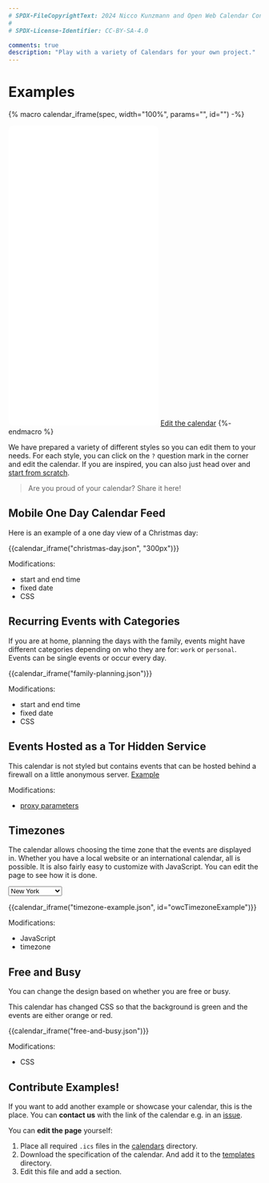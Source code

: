 ```yaml
---
# SPDX-FileCopyrightText: 2024 Nicco Kunzmann and Open Web Calendar Contributors <https://open-web-calendar.quelltext.eu/>
#
# SPDX-License-Identifier: CC-BY-SA-4.0

comments: true
description: "Play with a variety of Calendars for your own project."
---
```


# Examples

<!-- Page level macros, see https://mkdocs-macros-plugin.readthedocs.io/en/latest/pages/#page-level-macros -->

{% macro calendar_iframe(spec, width="100%", params="", id="") -%}
<iframe class="open-web-calendar" id="{{id}}"
    style="background:url('https://raw.githubusercontent.com/niccokunzmann/open-web-calendar/master/static/img/loaders/circular-loader.gif') center center no-repeat; border-radius: 10px;"
    src="{{link.web}}/calendar.html?specification_url={{link.templates}}/{{spec}}&{{params}}"
    sandbox="allow-scripts allow-same-origin allow-top-navigation"
    allowTransparency="true" scrolling="no"
    frameborder="0" height="600px" width="{{width}}"></iframe>
<a href="{{link.web}}/index.html?specification_url={{link.templates}}/{{spec}}" target="_blank">Edit the calendar</a>
{%- endmacro %}


We have prepared a variety of different styles so you can edit them to your needs.
For each style, you can click on the `?` question mark in the corner
and edit the calendar.
If you are inspired, you can also just head over and [start from scratch]({{link.web}}).

> Are you proud of your calendar? Share it here!

## Mobile One Day Calendar Feed

Here is an example of a one day view of a Christmas day:

{{calendar_iframe("christmas-day.json", "300px")}}

Modifications:

- start and end time
- fixed date
- CSS

## Recurring Events with Categories

If you are at home, planning the days with the family, events might have
different categories depending on who they are for: `work` or `personal`.
Events can be single events or occur every day.

{{calendar_iframe("family-planning.json")}}

Modifications:

- start and end time
- fixed date
- CSS

## Events Hosted as a Tor Hidden Service

This calendar is not styled but contains events that can be hosted behind
a firewall on a little anonymous server. [Example](https://tor.open-web-calendar.hosted.quelltext.eu/calendar.html?url=http%3A%2F%2F3nbwmxezp5hfdylggjjegrkv5ljuhguyuisgotrjksepeyc2hax2lxyd.onion%2Fone-day-event-repeat-every-day.ics
)

Modifications:

- [proxy parameters](host/self.md#ssrf-protection-with-a-proxy-server)

## Timezones

The calendar allows choosing the time zone that the events are displayed in.
Whether you have a local website or an international calendar, all is possible.
It is also fairly easy to customize with JavaScript.
You can edit the page to see how it is done.

<select id="timezoneOption">
  <option value="America/New_York">New York</option>
  <option value="Europe/London">London</option>
  <option value="Asia/Singapore">Singapore</option>
  <option value="">My Time Zone</option>
</select>

{{calendar_iframe("timezone-example.json", id="owcTimezoneExample")}}

<script>
const originalUrl = owcTimezoneExample.src;
function changeTimezone() {
  console.log("change timezone: " + timezoneOption.value);
  owcTimezoneExample.src = originalUrl + (timezoneOption.value ? "timezone=" + timezoneOption.value : "");
  console.log("url: " + owcTimezoneExample.src);
}
changeTimezone();
timezoneOption.onchange = changeTimezone;
</script>

Modifications:

- JavaScript
- timezone

## Free and Busy

You can change the design based on whether you are free or busy.

This calendar has changed CSS so that the background is green and the
events are either orange or red.

{{calendar_iframe("free-and-busy.json")}}


Modifications:

- CSS

## Contribute Examples!

If you want to add another example or showcase your calendar, this is the place.
You can **contact us** with the link of the calendar e.g. in an [issue]({{link.issues}}).

You can **edit the page** yourself:

1. Place all required `.ics` files in the [calendars](https://github.com/niccokunzmann/open-web-calendar/tree/master/docs/assets/calendars) directory.
2. Download the specification of the calendar. And add it to the [templates](https://github.com/niccokunzmann/open-web-calendar/tree/master/docs/assets/templates) directory.
3. Edit this file and add a section.
